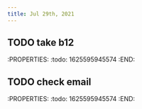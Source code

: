 ```yaml
---
title: Jul 29th, 2021
---
```


## TODO take b12
:PROPERTIES:
:todo: 1625595945574
:END:
## TODO check email
:PROPERTIES:
:todo: 1625595945574
:END:
